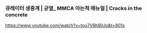 ### 큐레이터 생중계 | 균열_ MMCA 아는척 매뉴얼 | Cracks in the concrete
https://www.youtube.com/watch?v=tou7VBhBiUo&t=801s

